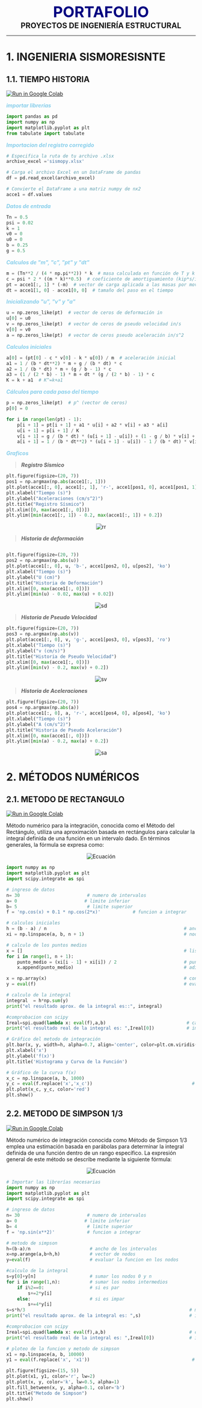 <center><span style="font-size: 40px; color: #000080;"><b>PORTAFOLIO</b></span></center>

<center><span style="font-size: 20px;"><b>PROYECTOS DE INGENIERÍA ESTRUCTURAL</b></span></center>

---
# **1. INGENIERIA SISMORESISNTE**

## **1.1. TIEMPO HISTORIA**

[![Run in Google Colab](https://img.shields.io/badge/Colab-Google_Colab-blue?logo=Google&logoColor=FDBA18)](https://drive.google.com/file/d/1_Hf_KMQDgsvx9Gy0SNv-FluikumSVWSH/view?usp=sharing)

**<font color="skyblue"><i>importar librerias</i></font>**
```Python
import pandas as pd
import numpy as np
import matplotlib.pyplot as plt
from tabulate import tabulate
```
**<font color="skyblue"><i>Importacion del registro corregido</i></font>**
```Python
# Especifica la ruta de tu archivo .xlsx
archivo_excel ='sismopy.xlsx'

# Carga el archivo Excel en un DataFrame de pandas
df = pd.read_excel(archivo_excel)

# Convierte el DataFrame a una matriz numpy de nx2
acce1 = df.values
```
**_<font color="skyblue">Datos de entrada</font>_**
```Python
Tn = 0.5
psi = 0.02
k = 1
v0 = 0
u0 = 0
b = 0.25
g = 0.5
```
**_<font color="skyblue">Calculos de "m", "c", "pt" y "dt"</font>_**

```Python
m = (Tn**2 / (4 * np.pi**2)) * k  # masa calculada en función de T y k (kip*s^2/in)
c = psi * 2 * ((m * k)**0.5)  # coeficiente de amortiguamiento (kip*s/in)
pt = acce1[:, 1] * (-m)  # vector de carga aplicada a las masas por movimiento en la base
dt = acce1[1, 0] - acce1[0, 0]  # tamaño del paso en el tiempo
```
**_<font color="skyblue">Inicializando "u", "v" y "a"</font>_**

```Python
u = np.zeros_like(pt)  # vector de ceros de deformación in
u[0] = u0
v = np.zeros_like(pt)  # vector de ceros de pseudo velocidad in/s
v[0] = v0
a = np.zeros_like(pt)  # vector de ceros pseudo aceleración in/s^2
```
**_<font color="skyblue">Calculos iniciales</font>_**

```Python
a[0] = (pt[0] - c * v[0] - k * u[0]) / m  # aceleración inicial
a1 = 1 / (b * dt**2) * m + g / (b * dt) * c
a2 = 1 / (b * dt) * m + (g / b - 1) * c
a3 = (1 / (2 * b) - 1) * m + dt * (g / (2 * b) - 1) * c
K = k + a1  # K^=k+a1
```
**_<font color="skyblue">Cálculos para cada paso del tiempo</font>_**

```Python
p = np.zeros_like(pt)  # p^ (vector de ceros)
p[0] = 0

for i in range(len(pt) - 1):
    p[i + 1] = pt[i + 1] + a1 * u[i] + a2 * v[i] + a3 * a[i]
    u[i + 1] = p[i + 1] / K
    v[i + 1] = g / (b * dt) * (u[i + 1] - u[i]) + (1 - g / b) * v[i] + dt * (1 - g / (2 * b)) * a[i]
    a[i + 1] = 1 / (b * dt**2) * (u[i + 1] - u[i]) - 1 / (b * dt) * v[i] - (1 / (2 * b) - 1) * a[i]
```
**_<font color="skyblue">Graficos</font>_**

> **_Registro Sísmico_**
> <span style="color: rgb(144, 238, 144); font-family: 'Courier New'; font-weight: bold; font-style: italic;"></span>
```Python
plt.figure(figsize=(20, 7))
pos1 = np.argmax(np.abs(acce1[:, 1]))
plt.plot(acce1[:, 0], acce1[:, 1], 'r-', acce1[pos1, 0], acce1[pos1, 1], 'ro')
plt.xlabel("Tiempo (s)")
plt.ylabel("Aceleraciones (cm/s^2)")
plt.title("Registro Sísmico")
plt.xlim([0, max(acce1[:, 0])])
plt.ylim([min(acce1[:, 1]) - 0.2, max(acce1[:, 1]) + 0.2])
```
<p align="center">
  <img src="assets/img/rr.png" alt="rr">
</p>


> **_Historia de deformación_**
> <span style="color: rgb(144, 238, 144); font-family: 'Courier New'; font-weight: bold; font-style: italic;"></span>
```Python

plt.figure(figsize=(20, 7))
pos2 = np.argmax(np.abs(u))
plt.plot(acce1[:, 0], u, 'b-', acce1[pos2, 0], u[pos2], 'ko')
plt.xlabel("Tiempo (s)")
plt.ylabel("U (cm)")
plt.title("Historia de Deformación")
plt.xlim([0, max(acce1[:, 0])])
plt.ylim([min(u) - 0.02, max(u) + 0.02])
```

<p align="center">
  <img src="assets/img/sd.png" alt="sd">
</p>


> **_Historia de Pseudo Velocidad_**
> <span style="color: rgb(144, 238, 144); font-family: 'Courier New'; font-weight: bold; font-style: italic;"></span>
```Python
plt.figure(figsize=(20, 7))
pos3 = np.argmax(np.abs(v))
plt.plot(acce1[:, 0], v, 'g-', acce1[pos3, 0], v[pos3], 'ro')
plt.xlabel("Tiempo (s)")
plt.ylabel("v (cm/s)")
plt.title("Historia de Pseudo Velocidad")
plt.xlim([0, max(acce1[:, 0])])
plt.ylim([min(v) - 0.2, max(v) + 0.2])
```
<p align="center">
  <img src="assets/img/sv.png" alt="sv">
</p>




> **_Historia de Aceleraciones_**
> <span style="color: rgb(144, 238, 144); font-family: 'Courier New'; font-weight: bold; font-style: italic;"></span>
```Python
plt.figure(figsize=(20, 7))
pos4 = np.argmax(np.abs(a))
plt.plot(acce1[:, 0], a, 'r-', acce1[pos4, 0], a[pos4], 'ko')
plt.xlabel("Tiempo (s)")
plt.ylabel("A (cm/s^2)")
plt.title("Historia de Pseudo Aceleración")
plt.xlim([0, max(acce1[:, 0])])
plt.ylim([min(a) - 0.2, max(a) + 0.2])
```
<p align="center">
  <img src="assets/img/sa.png" alt="sa">
</p>





# **2. MÉTODOS NUMÉRICOS**

## **2.1. METODO DE RECTANGULO**

[![Run in Google Colab](https://img.shields.io/badge/Colab-Google_Colab-blue?logo=Google&logoColor=FDBA18)](https://colab.research.google.com/drive/1x_ca2-5u-1tdmCVc-W1JuR15ZftuTgDx?usp=sharing)

Método numérico para la integración, conocida como el Método del Rectángulo, utiliza una aproximación basada en rectángulos para calcular la integral definida de una función en un intervalo dado. En términos generales, la fórmula se expresa como:

<p align="center">
  <img src="assets/img/rectangulo.svg" alt="Ecuación">
</p>



```Python
import numpy as np
import matplotlib.pyplot as plt
import scipy.integrate as spi

# ingreso de datos
n= 30                         # numero de intervalos
a= 0                         # limite inferior
b= 5                          # limite superior
f = 'np.cos(x) + 0.1 * np.cos(2*x)'            # funcion a integrar

# calculos iniciales
h = (b - a) / n                                                   # ancho de los intervalos
xi = np.linspace(a, b, n + 1)                                     # nodos

# calculo de los puntos medios
x = []                                                            # lista vacia para los puntos medios
for i in range(1, n + 1):
    punto_medio = (xi[i - 1] + xi[i]) / 2                         # punto medio
    x.append(punto_medio)                                         # adiciona el punto medio a la lista x

x = np.array(x)                                                   # convierte la lista x en un arreglo
y = eval(f)                                                       # evaluacion de la funcion

# calculo de la integral
integral  = h*np.sum(y)
print("el resultado aprox. de la integral es::", integral)

#comprobacion con scipy
Ireal=spi.quad(lambda x: eval(f),a,b)                              # calcular la integral real
print("el resultado real de la integral es: ",Ireal[0])            # imprimir resultado

# Gráfico del metodo de integración
plt.bar(x, y, width=h, alpha=0.7, align='center', color=plt.cm.viridis(np.linspace(0, 1, len(x))))
plt.xlabel('x')
plt.ylabel('f(x)')
plt.title('Histograma y Curva de la Función')

# Gráfico de la curva f(x)
x_c = np.linspace(a, b, 1000)
y_c = eval(f.replace('x','x_c'))                                     # Evaluar f en 
plt.plot(x_c, y_c, color='red')
plt.show()
```

## **2.2. METODO DE SIMPSON 1/3**

[![Run in Google Colab](https://img.shields.io/badge/Colab-Google_Colab-blue?logo=Google&logoColor=FDBA18)](https://colab.research.google.com/drive/12sg77KJNU2TiDso-KcWyi_m74l0gMmHy?usp=sharing)

Método numérico de integración conocida como Método de Simpson 1/3 emplea una estimación basada en parábolas para determinar la integral definida de una función dentro de un rango específico. La expresión general de este método se describe mediante la siguiente fórmula:

<p align="center">
  <img src="assets/img/simpson.svg" alt="Ecuación">
</p>


```Python
# Importar las librerías necesarias
import numpy as np
import matplotlib.pyplot as plt
import scipy.integrate as spi

# ingreso de datos
n= 30                         # numero de intervalos
a= 0                         # limite inferior
b= 4                          # limite superior
f = 'np.sin(x**2)'            # funcion a integrar

# metodo de simpson
h=(b-a)/n                      # ancho de los intervalos
x=np.arange(a,b+h,h)           # vector de nodos
y=eval(f)                      # evaluar la funcion en los nodos

#calculo de la integral
s=y[0]+y[n]                    # sumar los nodos 0 y n
for i in range(1,n):           # sumar los nodos intermedios
    if i%2==0:                 # si es par
        s+=2*y[i]
    else:                      # si es impar
        s+=4*y[i]
s=s*h/3                                                             # multiplicar por h/3
print("el resultado aprox. de la integral es: ",s)                  # imprimir resultado

#comprobacion con scipy
Ireal=spi.quad(lambda x: eval(f),a,b)                               # calcular la integral real
print("el resultado real de la integral es: ",Ireal[0])             # imprimir resultado

# ploteo de la funcion y metodo de simpson
x1 = np.linspace(a, b, 10000)
y1 = eval(f.replace('x', 'x1'))                                      # Calcula la función en los puntos x1

plt.figure(figsize=(15, 5))
plt.plot(x1, y1, color='r', lw=2)
plt.plot(x, y, color='k', lw=0.5, alpha=1)
plt.fill_between(x, y, alpha=0.1, color='b')
plt.title("Metodo de Simpson")
plt.show()

```
